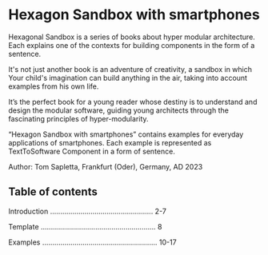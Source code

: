 # Hexagon Sandbox with smartphones

Hexagonal Sandbox is a series of books about hyper modular architecture. Each explains one of the contexts for building components in the form of a sentence.

It's not just another book is an adventure of creativity, a sandbox in which Your child's imagination can build anything in the air, taking into account examples from his own life.

It’s the perfect book for a young reader whose destiny is to understand and design the modular software, guiding young architects through the fascinating principles of hyper-modularity.

“Hexagon Sandbox with smartphones” contains examples for everyday applications of smartphones. Each example is represented as TextToSoftware Component in a form of sentence.

Author: Tom Sapletta, Frankfurt (Oder), Germany, AD 2023


## Table of contents

Introduction ................................................... 2-7

Template ......................................................... 8

Examples ......................................................... 10-17
